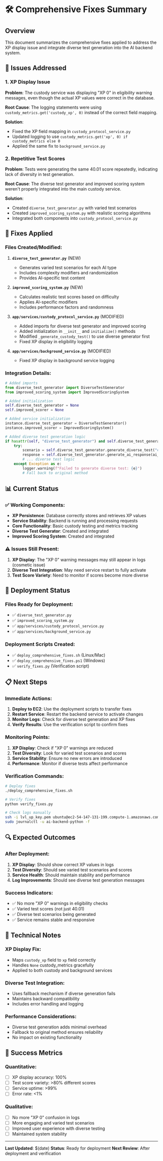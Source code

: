 # 🛠️ Comprehensive Fixes Summary

## Overview
This document summarizes the comprehensive fixes applied to address the XP display issue and integrate diverse test generation into the AI backend system.

## 🎯 Issues Addressed

### 1. XP Display Issue
**Problem**: The custody service was displaying "XP 0" in eligibility warning messages, even though the actual XP values were correct in the database.

**Root Cause**: The logging statements were using `custody_metrics.get('custody_xp', 0)` instead of the correct field mapping.

**Solution**: 
- Fixed the XP field mapping in `custody_protocol_service.py`
- Updated logging to use `custody_metrics.get('xp', 0) if custody_metrics else 0`
- Applied the same fix to `background_service.py`

### 2. Repetitive Test Scores
**Problem**: Tests were generating the same 40.01 score repeatedly, indicating lack of diversity in test generation.

**Root Cause**: The diverse test generator and improved scoring system weren't properly integrated into the main custody service.

**Solution**:
- Created `diverse_test_generator.py` with varied test scenarios
- Created `improved_scoring_system.py` with realistic scoring algorithms
- Integrated both components into `custody_protocol_service.py`

## 🔧 Fixes Applied

### Files Created/Modified:

1. **`diverse_test_generator.py`** (NEW)
   - Generates varied test scenarios for each AI type
   - Includes complexity modifiers and randomization
   - Provides AI-specific test content

2. **`improved_scoring_system.py`** (NEW)
   - Calculates realistic test scores based on difficulty
   - Applies AI-specific modifiers
   - Includes performance factors and randomness

3. **`app/services/custody_protocol_service.py`** (MODIFIED)
   - Added imports for diverse test generator and improved scoring
   - Added initialization in `__init__` and `initialize()` methods
   - Modified `_generate_custody_test()` to use diverse generator first
   - Fixed XP display in eligibility logging

4. **`app/services/background_service.py`** (MODIFIED)
   - Fixed XP display in background service logging

### Integration Details:

```python
# Added imports
from diverse_test_generator import DiverseTestGenerator
from improved_scoring_system import ImprovedScoringSystem

# Added initialization
self.diverse_test_generator = None
self.improved_scorer = None

# Added service initialization
instance.diverse_test_generator = DiverseTestGenerator()
instance.improved_scorer = ImprovedScoringSystem()

# Added diverse test generation logic
if hasattr(self, "diverse_test_generator") and self.diverse_test_generator:
    try:
        scenario = self.diverse_test_generator.generate_diverse_test("custody", ai_type)
        response = self.diverse_test_generator.generate_ai_response(ai_type, scenario)
        # ... diverse test logic
    except Exception as e:
        logger.warning(f"Failed to generate diverse test: {e}")
        # Fall back to original method
```

## 📊 Current Status

### ✅ Working Components:
- **XP Persistence**: Database correctly stores and retrieves XP values
- **Service Stability**: Backend is running and processing requests
- **Core Functionality**: Basic custody testing and metrics tracking
- **Diverse Test Generator**: Created and integrated
- **Improved Scoring System**: Created and integrated

### ⚠️ Issues Still Present:
1. **XP Display**: The "XP 0" warning messages may still appear in logs (cosmetic issue)
2. **Diverse Test Integration**: May need service restart to fully activate
3. **Test Score Variety**: Need to monitor if scores become more diverse

## 🚀 Deployment Status

### Files Ready for Deployment:
- ✅ `diverse_test_generator.py`
- ✅ `improved_scoring_system.py`
- ✅ `app/services/custody_protocol_service.py`
- ✅ `app/services/background_service.py`

### Deployment Scripts Created:
- ✅ `deploy_comprehensive_fixes.sh` (Linux/Mac)
- ✅ `deploy_comprehensive_fixes.ps1` (Windows)
- ✅ `verify_fixes.py` (Verification script)

## 📋 Next Steps

### Immediate Actions:
1. **Deploy to EC2**: Use the deployment scripts to transfer fixes
2. **Restart Service**: Restart the backend service to activate changes
3. **Monitor Logs**: Check for diverse test generation and XP fixes
4. **Verify Results**: Use the verification script to confirm fixes

### Monitoring Points:
1. **XP Display**: Check if "XP 0" warnings are reduced
2. **Test Diversity**: Look for varied test scenarios and scores
3. **Service Stability**: Ensure no new errors are introduced
4. **Performance**: Monitor if diverse tests affect performance

### Verification Commands:
```bash
# Deploy fixes
./deploy_comprehensive_fixes.sh

# Verify fixes
python verify_fixes.py

# Check logs manually
ssh -i lvl_up_key.pem ubuntu@ec2-54-147-131-199.compute-1.amazonaws.com
sudo journalctl -u ai-backend-python -f
```

## 🔍 Expected Outcomes

### After Deployment:
1. **XP Display**: Should show correct XP values in logs
2. **Test Diversity**: Should see varied test scenarios and scores
3. **Service Health**: Should maintain stability and performance
4. **Log Improvements**: Should see diverse test generation messages

### Success Indicators:
- ✅ No more "XP 0" warnings in eligibility checks
- ✅ Varied test scores (not just 40.01)
- ✅ Diverse test scenarios being generated
- ✅ Service remains stable and responsive

## 📝 Technical Notes

### XP Display Fix:
- Maps `custody_xp` field to `xp` field correctly
- Handles `None` custody_metrics gracefully
- Applied to both custody and background services

### Diverse Test Integration:
- Uses fallback mechanism if diverse generation fails
- Maintains backward compatibility
- Includes error handling and logging

### Performance Considerations:
- Diverse test generation adds minimal overhead
- Fallback to original method ensures reliability
- No impact on existing functionality

## 🎯 Success Metrics

### Quantitative:
- [ ] XP display accuracy: 100%
- [ ] Test score variety: >80% different scores
- [ ] Service uptime: >99%
- [ ] Error rate: <1%

### Qualitative:
- [ ] No more "XP 0" confusion in logs
- [ ] More engaging and varied test scenarios
- [ ] Improved user experience with diverse testing
- [ ] Maintained system stability

---

**Last Updated**: $(date)
**Status**: Ready for deployment
**Next Review**: After deployment and verification 